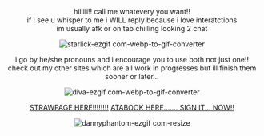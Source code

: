 <div align="center">

hiiiiii!! call me whatevery you want!!<br/>if i see u whisper to me i WILL reply because i love interatctions<br/> im usually afk or on tab chilling looking 2 chat

![starlick-ezgif com-webp-to-gif-converter](https://github.com/user-attachments/assets/662eb45e-9189-46f8-a0ce-5b40be59cdad)

i go by he/she pronouns and i encourage you to use both not just one!!<br/>check out my other sites which are all work in progresses but ill finish them sooner or later...

![diva-ezgif com-webp-to-gif-converter](https://github.com/user-attachments/assets/92d54698-1560-4485-bb43-eab639f9e4de)

[STRAWPAGE HERE!!!!!!!!](https://zure.straw.page/) [ATABOOK HERE....... SIGN IT... NOW!!](https://kixkit.atabook.org/)


![dannyphantom-ezgif com-resize](https://github.com/user-attachments/assets/0324dc8b-0a47-413d-8f7a-ca630ff6c8a1)
